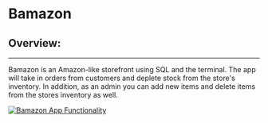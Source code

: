 # Bamazon

## Overview:
---
Bamazon is an Amazon-like storefront using SQL and the terminal. The app will take in orders from customers and deplete stock from the store's inventory. In addition, as an admin you can add new items and delete items from the stores inventory as well.

[![Bamazon App Functionality](https://youtu.be/Bd1XAz1Exuk)](https://www.youtube.com/watch?v=Bd1XAz1Exuk)

